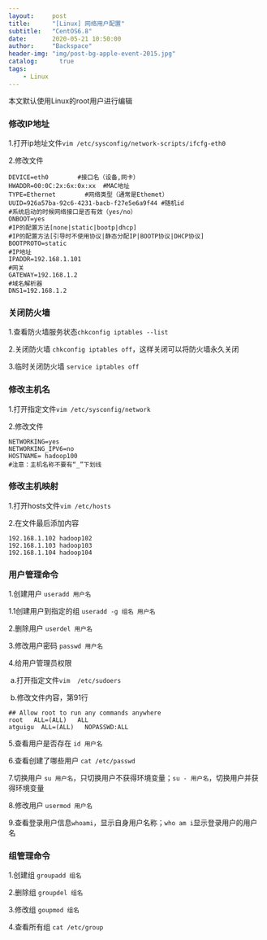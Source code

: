 ```yaml
---
layout:     post
title:      "[Linux] 网络用户配置"
subtitle:   "CentOS6.8"
date:       2020-05-21 10:50:00
author:     "Backspace"
header-img: "img/post-bg-apple-event-2015.jpg"
catalog:      true
tags:
    - Linux
---
```


本文默认使用Linux的root用户进行编辑

### 修改IP地址

1.打开ip地址文件`vim /etc/sysconfig/network-scripts/ifcfg-eth0`

2.修改文件

```shell
DEVICE=eth0        #接口名（设备,网卡）
HWADDR=00:0C:2x:6x:0x:xx  #MAC地址 
TYPE=Ethernet        #网络类型（通常是Ethemet）
UUID=926a57ba-92c6-4231-bacb-f27e5e6a9f44 #随机id
#系统启动的时候网络接口是否有效（yes/no）
ONBOOT=yes        
#IP的配置方法[none|static|bootp|dhcp]
#IP的配置方法[引导时不使用协议|静态分配IP|BOOTP协议|DHCP协议]
BOOTPROTO=static   
#IP地址
IPADDR=192.168.1.101  
#网关 
GATEWAY=192.168.1.2   
#域名解析器
DNS1=192.168.1.2
```

### 关闭防火墙

1.查看防火墙服务状态`chkconfig iptables --list`

2.关闭防火墙 `chkconfig iptables off`，这样关闭可以将防火墙永久关闭

3.临时关闭防火墙 `service iptables off`

### 修改主机名

1.打开指定文件`vim /etc/sysconfig/network`

2.修改文件

```shell
NETWORKING=yes
NETWORKING_IPV6=no
HOSTNAME= hadoop100
#注意：主机名称不要有“_”下划线
```

### 修改主机映射

1.打开hosts文件`vim /etc/hosts`

2.在文件最后添加内容

```shell
192.168.1.102 hadoop102
192.168.1.103 hadoop103
192.168.1.104 hadoop104
```

### 用户管理命令

1.创建用户 `useradd 用户名`

1.1创建用户到指定的组 `useradd -g 组名 用户名`

2.删除用户 `userdel 用户名`

3.修改用户密码 `passwd 用户名`

4.给用户管理员权限

​	a.打开指定文件`vim  /etc/sudoers`

​	b.修改文件内容，第91行

```shell
## Allow root to run any commands anywhere
root   ALL=(ALL)   ALL
atguigu  ALL=(ALL)   NOPASSWD:ALL
```

5.查看用户是否存在 `id 用户名`

6.查看创建了哪些用户 `cat /etc/passwd`

7.切换用户 `su 用户名`，只切换用户不获得环境变量；`su - 用户名`，切换用户并获得环境变量

8.修改用户 `usermod 用户名`

9.查看登录用户信息`whoami`，显示自身用户名称；`who am i`显示登录用户的用户名

### 组管理命令

1.创建组 `groupadd 组名`

2.删除组 `groupdel 组名`

3.修改组 `goupmod 组名`

4.查看所有组 `cat /etc/group`
